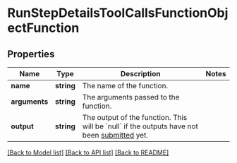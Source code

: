 # RunStepDetailsToolCallsFunctionObjectFunction

## Properties
Name | Type | Description | Notes
------------ | ------------- | ------------- | -------------
**name** | **string** | The name of the function. | 
**arguments** | **string** | The arguments passed to the function. | 
**output** | **string** | The output of the function. This will be &#x60;null&#x60; if the outputs have not been [submitted](/docs/api-reference/runs/submitToolOutputs) yet. | 

[[Back to Model list]](../README.md#documentation-for-models) [[Back to API list]](../README.md#documentation-for-api-endpoints) [[Back to README]](../README.md)


